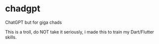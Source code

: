 # chadgpt

ChatGPT but for giga chads

This is a troll, do NOT take it seriously, i made this to train my Dart/Flutter skills.
